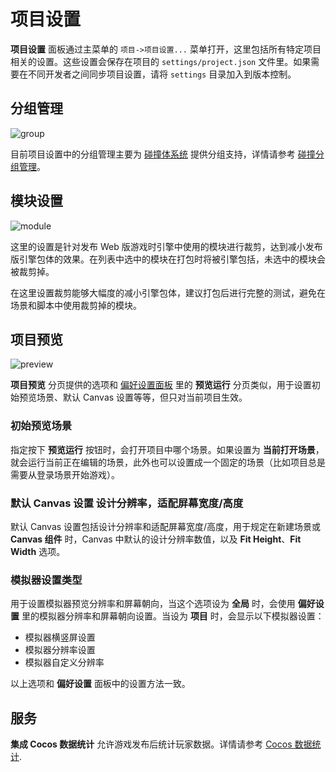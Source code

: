 # 项目设置

**项目设置** 面板通过主菜单的 `项目->项目设置...` 菜单打开，这里包括所有特定项目相关的设置。这些设置会保存在项目的 `settings/project.json` 文件里。如果需要在不同开发者之间同步项目设置，请将 `settings` 目录加入到版本控制。

## 分组管理

![group](project-settings/group.png)

目前项目设置中的分组管理主要为 [碰撞体系统](../../../physics/index.md) 提供分组支持，详情请参考 [碰撞分组管理](../../../physics/collision/collision-group.md)。

## 模块设置

![module](project-settings/module.png)

这里的设置是针对发布 Web 版游戏时引擎中使用的模块进行裁剪，达到减小发布版引擎包体的效果。在列表中选中的模块在打包时将被引擎包括，未选中的模块会被裁剪掉。

在这里设置裁剪能够大幅度的减小引擎包体，建议打包后进行完整的测试，避免在场景和脚本中使用裁剪掉的模块。

## 项目预览

![preview](project-settings/preview.png)

**项目预览** 分页提供的选项和 [偏好设置面板](preferences.md) 里的 **预览运行** 分页类似，用于设置初始预览场景、默认 Canvas 设置等等，但只对当前项目生效。

### 初始预览场景

指定按下 **预览运行** 按钮时，会打开项目中哪个场景。如果设置为 **当前打开场景**，就会运行当前正在编辑的场景，此外也可以设置成一个固定的场景（比如项目总是需要从登录场景开始游戏）。

### 默认 Canvas 设置 设计分辨率，适配屏幕宽度/高度

默认 Canvas 设置包括设计分辨率和适配屏幕宽度/高度，用于规定在新建场景或 **Canvas 组件** 时，Canvas 中默认的设计分辨率数值，以及 **Fit Height**、**Fit Width** 选项。

### 模拟器设置类型

用于设置模拟器预览分辨率和屏幕朝向，当这个选项设为 **全局** 时，会使用 **偏好设置** 里的模拟器分辨率和屏幕朝向设置。当设为 **项目** 时，会显示以下模拟器设置：

- 模拟器横竖屏设置
- 模拟器分辨率设置
- 模拟器自定义分辨率

以上选项和 **偏好设置** 面板中的设置方法一致。

## 服务

**集成 Cocos 数据统计** 允许游戏发布后统计玩家数据。详情请参考 [Cocos 数据统计](../../../sdk/cocos-analytics.md?h=%E6%95%B0%E6%8D%AE%E7%BB%9F%E8%AE%A1).

